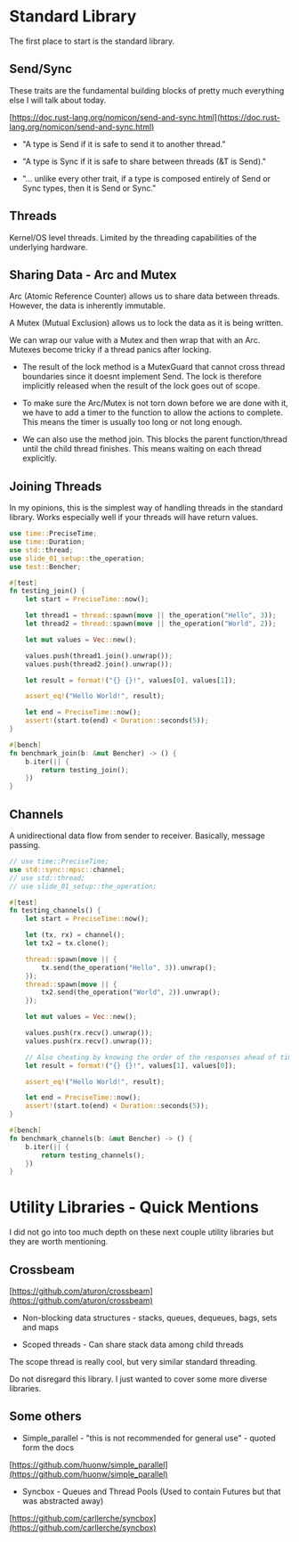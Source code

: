 # Standard Library

<div class="notes">

  The first place to start is the standard library.

</div>

## Send/Sync

These traits are the fundamental building blocks of pretty much everything else I will talk about today.

[https://doc.rust-lang.org/nomicon/send-and-sync.html](https://doc.rust-lang.org/nomicon/send-and-sync.html)

- "A type is Send if it is safe to send it to another thread."

- "A type is Sync if it is safe to share between threads (&T is Send)."

- "... unlike every other trait, if a type is composed entirely of Send or Sync types, then it is Send or Sync."

<div class="notes">

</div>

## Threads

Kernel/OS level threads. Limited by the threading capabilities of the underlying hardware.

## Sharing Data - Arc and Mutex

Arc (Atomic Reference Counter) allows us to share data between threads. However, the data is inherently immutable.

A Mutex (Mutual Exclusion) allows us to lock the data as it is being written.

We can wrap our value with a Mutex and then wrap that with an Arc.  Mutexes become tricky if a thread panics after locking.

<div class="notes">

- The result of the lock method is a MutexGuard that cannot cross thread boundaries since it doesnt implement Send. The lock is therefore implicitly released when the result of the lock goes out of scope.

- To make sure the Arc/Mutex is not torn down before we are done with it, we have to add a timer to the function to allow the actions to complete. This means the timer is usually too long or not long enough.

- We can also use the method join. This blocks the parent function/thread until the child thread finishes. This means waiting on each thread explicitly.

</div>

## Joining Threads

<div class="notes">
In my opinions, this is the simplest way of handling threads in the standard library. Works especially well if your threads will have return values.
</div>

```rust
use time::PreciseTime;
use time::Duration;
use std::thread;
use slide_01_setup::the_operation;
use test::Bencher;

#[test]
fn testing_join() {
    let start = PreciseTime::now();

    let thread1 = thread::spawn(move || the_operation("Hello", 3));
    let thread2 = thread::spawn(move || the_operation("World", 2));

    let mut values = Vec::new();

    values.push(thread1.join().unwrap());
    values.push(thread2.join().unwrap());

    let result = format!("{} {}!", values[0], values[1]);

    assert_eq!("Hello World!", result);

    let end = PreciseTime::now();
    assert!(start.to(end) < Duration::seconds(5));
}

#[bench]
fn benchmark_join(b: &mut Bencher) -> () {
    b.iter(|| {
        return testing_join();
    })
}
```


## Channels

A unidirectional data flow from sender to receiver. Basically, message passing.

```rust
// use time::PreciseTime;
use std::sync::mpsc::channel;
// use std::thread;
// use slide_01_setup::the_operation;

#[test]
fn testing_channels() {
    let start = PreciseTime::now();

    let (tx, rx) = channel();
    let tx2 = tx.clone();

    thread::spawn(move || {
        tx.send(the_operation("Hello", 3)).unwrap();
    });
    thread::spawn(move || {
        tx2.send(the_operation("World", 2)).unwrap();
    });

    let mut values = Vec::new();

    values.push(rx.recv().unwrap());
    values.push(rx.recv().unwrap());

    // Also cheating by knowing the order of the responses ahead of time. Could have the function return a struct that has an index value for sorting the results.
    let result = format!("{} {}!", values[1], values[0]);

    assert_eq!("Hello World!", result);

    let end = PreciseTime::now();
    assert!(start.to(end) < Duration::seconds(5));
}

#[bench]
fn benchmark_channels(b: &mut Bencher) -> () {
    b.iter(|| {
        return testing_channels();
    })
}
```


# Utility Libraries - Quick Mentions

<div class="notes">

I did not go into too much depth on these next couple utility libraries but they are worth mentioning.

</div>

## Crossbeam

[https://github.com/aturon/crossbeam](https://github.com/aturon/crossbeam)

- Non-blocking data structures - stacks, queues, dequeues, bags, sets and maps

- Scoped threads - Can share stack data among child threads

<div class="notes">

The scope thread is really cool, but very similar standard threading.

Do not disregard this library. I just wanted to cover some more diverse libraries.

</div>

## Some others

- Simple_parallel - "this is not recommended for general use" - quoted form the docs

[https://github.com/huonw/simple_parallel](https://github.com/huonw/simple_parallel)

- Syncbox - Queues and Thread Pools (Used to contain Futures but that was abstracted away)

[https://github.com/carllerche/syncbox](https://github.com/carllerche/syncbox)

